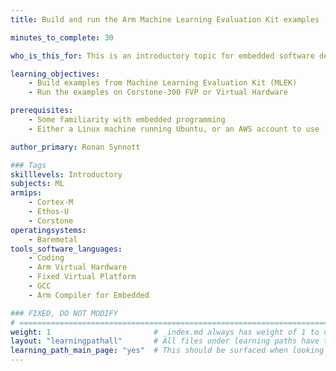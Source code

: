 ```yaml
---
title: Build and run the Arm Machine Learning Evaluation Kit examples

minutes_to_complete: 30   

who_is_this_for: This is an introductory topic for embedded software developers interested in learning about machine learning.

learning_objectives: 
    - Build examples from Machine Learning Evaluation Kit (MLEK)
    - Run the examples on Corstone-300 FVP or Virtual Hardware

prerequisites:
    - Some familiarity with embedded programming
    - Either a Linux machine running Ubuntu, or an AWS account to use [Arm Virtual Hardware](https://www.arm.com/products/development-tools/simulation/virtual-hardware)

author_primary: Ronan Synnott

### Tags
skilllevels: Introductory
subjects: ML
armips:
    - Cortex-M
    - Ethos-U
    - Corstone
operatingsystems:
    - Baremetal
tools_software_languages:
    - Coding
    - Arm Virtual Hardware
    - Fixed Virtual Platform
    - GCC
    - Arm Compiler for Embedded

### FIXED, DO NOT MODIFY
# ================================================================================
weight: 1                       # _index.md always has weight of 1 to order correctly
layout: "learningpathall"       # All files under learning paths have this same wrapper
learning_path_main_page: "yes"  # This should be surfaced when looking for related content. Only set for _index.md of learning path content.
---
```

